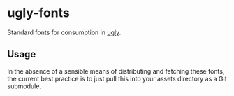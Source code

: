 # ugly-fonts

Standard fonts for consumption in [ugly](https://github.com/ashikun/ugly).

## Usage

In the absence of a sensible means of distributing and fetching these fonts,
the current best practice is to just pull this into your assets directory
as a Git submodule.

